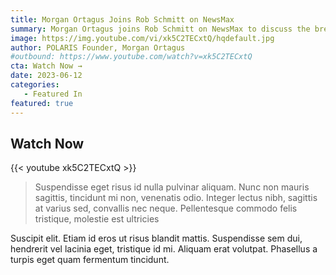 ```yaml
---
title: Morgan Ortagus Joins Rob Schmitt on NewsMax
summary: Morgan Ortagus joins Rob Schmitt on NewsMax to discuss the breaking news of China's new spy base under construction in Cuba. 
image: https://img.youtube.com/vi/xk5C2TECxtQ/hqdefault.jpg
author: POLARIS Founder, Morgan Ortagus
#outbound: https://www.youtube.com/watch?v=xk5C2TECxtQ
cta: Watch Now →
date: 2023-06-12
categories:
   - Featured In
featured: true
---
```


## Watch Now

{{< youtube xk5C2TECxtQ >}}

> Suspendisse eget risus id nulla pulvinar aliquam. Nunc non mauris sagittis, tincidunt mi non, venenatis odio. Integer lectus nibh, sagittis at varius sed, convallis nec neque. Pellentesque commodo felis tristique, molestie est ultricies

Suscipit elit. Etiam id eros ut risus blandit mattis. Suspendisse sem dui, hendrerit vel lacinia eget, tristique id mi. Aliquam erat volutpat. Phasellus a turpis eget quam fermentum tincidunt.